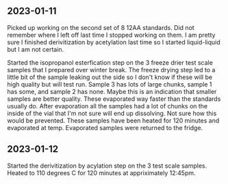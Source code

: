 ## 2023-01-11
Picked up working on the second set of 8 12AA standards. Did not remember where I left off last time I stopped working on them. 
I am pretty sure I finished derivitization by acetylation last time so I started liquid-liquid but I am not certain. 

Started the isopropanol esterfication step on the 3 freeze drier test scale samples that I prepared over winter break.
The freeze drying step led to a little bit of the sample leaking out the side so I don't know if these will be high quality but will test run.
Sample 3 has lots of large chunks, sample 1 has some, and sample 2 has none. Maybe this is an indication that smaller samples are better quality.
These evaporated way faster than the standards usually do. 
After evaporation all the samples had a lot of chunks on the inside of the vial that I'm not sure will end up dissolving. 
Not sure how this would be prevented.
These samples have been heated for 120 minutes and evaporated at temp.
Evaporated samples were returned to the fridge. 

## 2023-01-12
Started the derivitization by acylation step on the 3 test scale samples.
Heated to 110 degrees C for 120 minutes at appriximately 12:45pm. 
